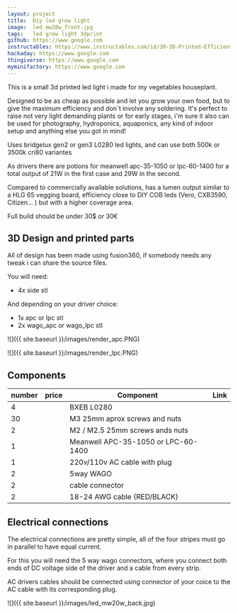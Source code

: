 ```yaml
---
layout: project
title:  Diy led grow light
image:  led_mw20w_front.jpg
tags:   led grow light 3dprint
github: https://www.google.com
instructables: https://www.instructables.com/id/30-3D-Printed-Efficient-Led-Grow-Light/
hackaday: https://www.google.com
thingiverse: https://www.google.com
myminifactory: https://www.google.com
---
```

This is a small 3d printed led light i made for my vegetables houseplant. 



Designed to be as cheap as possible and let you grow your own food,  but to give the maximum efficiency and don´t involve any soldering. It's perfect to raise not very light demanding plants or for early stages,  i'm sure it also can be used for photography, hydroponics, aquaponics,  any kind of indoor setup and anything else you got in mind! 

Uses bridgelux gen2 or gen3 L0280 led lights, and can use both 500k or 3500k cri80 variantes

As drivers there are potions for meanwell apc-35-1050 or lpc-60-1400 for a total output of 21W in the first case and 29W in the second.

Compared to commercially available solutions, has a lumen output  similar to a HLG 65 vegging board, efficiency close to DIY COB leds  (Vero, CXB3590, Citizen... ) but with a higher coverage area.

Full build should be under 30$ or 30€

## 3D Design and printed parts

All of design has been made using fusion360, if somebody needs any tweak i can share the source files.

You will need:

- 4x side stl

And depending on your driver choice:

- 1x apc or lpc stl
- 2x wago_apc or wago_lpc stl

![]({{ site.baseurl }}/images/render_apc.PNG)

![]({{ site.baseurl }}/images/render_lpc.PNG)

## Components

| number | price | Component                           | Link |
| ------ | ----- | ----------------------------------- | ---- |
| 4      |       | BXEB L0280                          |      |
| 30     |       | M3 25mm aprox screws and nuts       |      |
| 2      |       | M2 / M2.5 25mm screws ands nuts     |      |
| 1      |       | Meanwell APC-35-1050 or LPC-60-1400 |      |
| 1      |       | 220v/110v AC cable with plug        |      |
| 2      |       | 5way WAGO                           |      |
| 2      |       | cable connector                     |      |
| 2      |       | 18-24 AWG cable (RED/BLACK)         |      |



## Electrical connections

The electrical connections are pretty simple, all of the four stripes must go in parallel to have equal current.

For this you will need the 5 way wago connectors, where you connect both ends of DC voltage side of the driver and a cable from every strip.

AC drivers cables should be connected using connector of your coice to the AC cable with its corresponding plug.

![]({{ site.baseurl }}/images/led_mw20w_back.jpg)